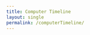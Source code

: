```yaml
---
title: Computer Timeline
layout: single
permalink: /computerTimeline/
---
```



<html>
<head>
<script type="text/javascript" src="https://www.gstatic.com/charts/loader.js"></script>

<script type="text/javascript">
  google.charts.load("current", {packages:["timeline"]});
  google.charts.setOnLoadCallback(drawChart);
  function drawChart() {

    var container = document.getElementById('timeline');
    var chart = new google.visualization.Timeline(container);
    var dataTable = new google.visualization.DataTable();
    var date = new Date();
    var today = date.getDate();


    dataTable.addColumn({ type: 'string', id: 'Position' });
    dataTable.addColumn({ type: 'string', id: 'Name' });
    dataTable.addColumn({ type: 'date', id: 'Start' });
    dataTable.addColumn({ type: 'date', id: 'End' });
    dataTable.addRows([
      [ 'CPU', 'Intel i5 3570k', new Date(2012, 11, 27), today ],
      [ 'CPU', 'Intel Pentium E6600', new Date(2011, 8, 19), new Date(2012, 11, 27) ],
      [ 'CPU', 'Intel Core 2 Duo E6750 2.66GHz', new Date(2007, 7, 25), new Date(2011, 8, 19) ],      
      [ 'Motherboard', 'Asus P8Z77-V Motherboard LGA 1150', new Date(2012, 11, 27), today ],
      [ 'Motherboard', 'Asus P5Q SE Plus Socket 775', new Date(2010, 7, 24), new Date(2012, 11, 27) ],      
      [ 'Motherboard', 'ASUS P5B Socket 775', new Date(2007, 7, 25), new Date(2012, 11, 27) ],
      [ 'Motherboard', 'ASUS A7M-266', new Date(1999, 0, 1), new Date(2007, 7, 25) ],
      [	'GPU 1',	'MSI 1080 Armor OC 8GB', new Date(2016, 7, 8), today ],
      [	'GPU 1',	'EVGA GTX 670 2GB', new Date(2012, 11, 27), new Date(2016, 7, 8) ],
      [	'GPU 1',	'EVGA 8800GTS 320MB', new Date(2007, 8, 22), new Date(2012, 11, 27) ],
      [	'GPU 1',	'BFG  7800 GS OC 256MB', new Date(2007, 8, 22), new Date(2007, 8, 22) ],
      [	'GPU 1',	'Sapphire 9800 Pro', new Date(2004, 0, 1), new Date(2007, 8, 22) ],
      [	'GPU 1',	'Geforce 4 440mx', new Date(2001, 0, 1), new Date(2004, 0, 1) ],
      [	'GPU 1',	'PalitDaytona nVidia Riva TNT2 m64', new Date(1999, 0, 1), new Date(2001, 0, 1) ],
      [	'GPU 2',	'EVGA GTX 670 2GB', new Date(2014, 6, 9), new Date(2016, 7, 8)],  
    ]);

    chart.draw(dataTable);
  }
</script>
</head>
<body>
<div id="timeline" style="height: 200px;"></div>
</body>
</html>